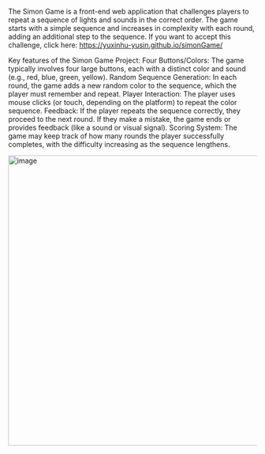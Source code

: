The Simon Game is a front-end web application that challenges players to repeat a sequence of lights and sounds in the correct order. The game starts with a simple sequence and increases in complexity with each round, adding an additional step to the sequence. 
If you want to accept this challenge, click here: https://yuxinhu-yusin.github.io/simonGame/

Key features of the Simon Game Project:
Four Buttons/Colors: The game typically involves four large buttons, each with a distinct color and sound (e.g., red, blue, green, yellow).
Random Sequence Generation: In each round, the game adds a new random color to the sequence, which the player must remember and repeat.
Player Interaction: The player uses mouse clicks (or touch, depending on the platform) to repeat the color sequence.
Feedback: If the player repeats the sequence correctly, they proceed to the next round. If they make a mistake, the game ends or provides feedback (like a sound or visual signal).
Scoring System: The game may keep track of how many rounds the player successfully completes, with the difficulty increasing as the sequence lengthens.

<img width="587" alt="image" src="https://github.com/user-attachments/assets/d45541be-456d-4fda-995d-26630106bc3c">
